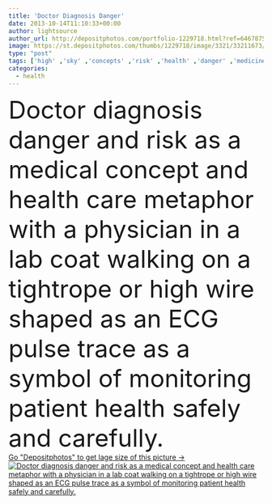 ```yaml
---
title: 'Doctor Diagnosis Danger'
date: 2013-10-14T11:10:33+00:00
author: lightsource
author_url: http://depositphotos.com/portfolio-1229718.html?ref=64678756
image: https://st.depositphotos.com/thumbs/1229718/image/3321/33211673/api_thumb_450.jpg?forcejpeg=true
type: "post"
tags: ['high' ,'sky' ,'concepts' ,'risk' ,'health' ,'danger' ,'medicine' ,'medical' ,'care' ,'line' ,'coat' ,'concept' ,'doctor' ,'heart' ,'monitor' ,'data' ,'exam' ,'patient' ,'pulse' ,'professional' ,'therapy' ,'information' ,'metaphor' ,'lab' ,'science' ,'leader' ,'safety' ,'second' ,'leadership' ,'research' ,'lead' ,'analysis' ,'management' ,'insurance' ,'Advice' ,'challenge' ,'diagnosis' ,'Heartbeat' ,'physician' ,'scientist' ,'monitoring' ,'symptoms' ,'lifeline' ,'opinion' ,'Ecg' ,'medico' ,'tightrope' ,'en' ,'dangerouse' ,'medicina' ]
categories: 
  - health
---
```

<div aling="center">
            <font size="60"> Doctor diagnosis danger and risk as a medical concept and health care metaphor with a physician in a lab coat walking on a tightrope or high wire shaped as an ECG pulse trace as a symbol of monitoring patient health safely and carefully.</font>   
</div>
<div>
    <a href='https://depositphotos.com/33211673/stock-photo-doctor-diagnosis-danger.html?ref=64678756' target=_blank > Go "Depositphotos" to get lage size of this picture ->
        <img href='https://depositphotos.com/33211673/stock-photo-doctor-diagnosis-danger.html?ref=64678756' src='https://st.depositphotos.com/1229718/3321/i/950/depositphotos_33211673-stock-photo-doctor-diagnosis-danger.jpg?forcejpeg=true' alt='Doctor diagnosis danger and risk as a medical concept and health care metaphor with a physician in a lab coat walking on a tightrope or high wire shaped as an ECG pulse trace as a symbol of monitoring patient health safely and carefully.' >
    </a>
</div>
